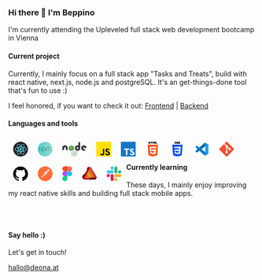 ### Hi there 👋 I'm Beppino

I'm currently attending the Upleveled full stack web development bootcamp in Vienna

#### Current project

Currently, I mainly focus on a full stack app "Tasks and Treats", build with react native, next.js, node.js and postgreSQL. It's an get-things-done tool that's fun to use :)

I feel honored, if you want to check it out: [Frontend](https://github.com/bdefner/tasks-and-treats-react-native-project) | [Backend](https://github.com/bdefner/tasks-and-treats-backend)

#### Languages and tools

<img align="left" alt="git" height="30" src="/icons/react.png" style="margin:10px"/>
<img align="left" alt="git" height="30" src="/icons/nextjs.png" style="float:left; margin:10px"/>
<img align="left" alt="git" height="30" src="/icons/nodejs.png" style="margin:10px"/>
<img align="left" alt="git" height="30" src="/icons/JS.png" style="margin:10px"/>
<img align="left" alt="git" height="30" src="/icons/TS.png" style="margin:10px"/>
<img align="left" alt="git" height="30" src="/icons/html5.png" style="margin:10px"/>
<img align="left" alt="git" height="30" src="/icons/css3.png" style="margin:10px"/>
<img align="left" alt="git" height="30" src="/icons/VSCode.png" style="margin:10px"/>
<img align="left" alt="git" height="30" src="/icons/git.png" style="margin:10px"/>
<img align="left" alt="git" height="30" src="/icons/github.png" style="margin:10px"/>
<img align="left" alt="git" height="30" src="/icons/postman.png" style="margin:10px"/>
<img align="left" alt="git" height="30" src="/icons/figma.png" style="margin:10px"/>
<img align="left" alt="git" height="30" src="/icons/affinity.png" style="margin:10px"/>
<img align="left" alt="git" height="30" src="/icons/slack.png" style="margin:10px"/>

</br>
</br>

#### Currently learning

These days, I mainly enjoy improving my react native skills and building full stack mobile apps.

</br>
</br>

#### Say hello :)

Let's get in touch!

hallo@deona.at

<!--
**bdefner/bdefner** is a ✨ _special_ ✨ repository because its `README.md` (this file) appears on your GitHub profile.

Here are some ideas to get you started:

- 🔭 I’m currently working on ...
- 🌱 I’m currently learning ...
- 👯 I’m looking to collaborate on ...
- 🤔 I’m looking for help with ...
- 💬 Ask me about ...
- 📫 How to reach me: ...
- 😄 Pronouns: ...
- ⚡ Fun fact: ...
-->
